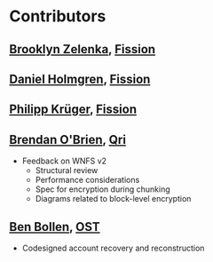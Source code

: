 # Contributors

## ****[**Brooklyn Zelenka**](https://github.com/expede/)**,** [**Fission**](https://fission.codes)****

## [Daniel Holmgren](https://github.com/dholms), [Fission](https://fission.codes)

## [Philipp Krüger](https://github.com/matheus23/), [Fission](https://fission.codes)

## [Brendan O'Brien](https://github.com/b5), [Qri](https://qri.io)

* Feedback on WNFS v2
  * Structural review
  * Performance considerations
  * Spec for encryption during chunking
  * Diagrams related to block-level encryption

## [Ben Bollen](https://github.com/benjaminbollen), [OST](https://openst.org)

* Codesigned account recovery and reconstruction
